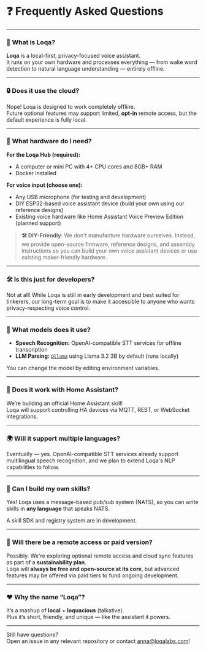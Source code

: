 # ❓ Frequently Asked Questions

---

### 🤔 What is Loqa?

**Loqa** is a local-first, privacy-focused voice assistant.  
It runs on your own hardware and processes everything — from wake word detection to natural language understanding — entirely offline.

---

### 🔒 Does it use the cloud?

Nope! Loqa is designed to work completely offline.  
Future optional features may support limited, **opt-in** remote access, but the default experience is fully local.

---

### 🎤 What hardware do I need?

**For the Loqa Hub (required):**
- A computer or mini PC with 4+ CPU cores and 8GB+ RAM
- Docker installed

**For voice input (choose one):**
- Any USB microphone (for testing and development)
- DIY ESP32-based voice assistant device (build your own using our reference designs)
- Existing voice hardware like Home Assistant Voice Preview Edition (planned support)

> **🛠️ DIY-Friendly**: We don't manufacture hardware ourselves. Instead, we provide open-source firmware, reference designs, and assembly instructions so you can build your own voice assistant devices or use existing maker-friendly hardware.

---

### 🛠 Is this just for developers?

Not at all! While Loqa is still in early development and best suited for tinkerers, our long-term goal is to make it accessible to anyone who wants privacy-respecting voice control.

---

### 🧠 What models does it use?

- **Speech Recognition:** OpenAI-compatible STT services for offline transcription
- **LLM Parsing:** [`Ollama`](https://ollama.com) using Llama 3.2 3B by default (runs locally)

You can change the model by editing environment variables.

---

### 🔌 Does it work with Home Assistant?

We’re building an official Home Assistant skill!  
Loqa will support controlling HA devices via MQTT, REST, or WebSocket integrations.

---

### 🌍 Will it support multiple languages?

Eventually — yes. OpenAI-compatible STT services already support multilingual speech recognition, and we plan to extend Loqa's NLP capabilities to follow.

---

### 🧩 Can I build my own skills?

Yes! Loqa uses a message-based pub/sub system (NATS), so you can write skills in **any language** that speaks NATS.

A skill SDK and registry system are in development.

---

### 📡 Will there be a remote access or paid version?

Possibly. We're exploring optional remote access and cloud sync features as part of a **sustainability plan**.  
Loqa will **always be free and open-source at its core**, but advanced features may be offered via paid tiers to fund ongoing development.

---

### ❤️ Why the name “Loqa”?

It’s a mashup of **local** + **loquacious** (talkative).  
Plus it’s short, friendly, and unique — like the assistant it powers.

---

Still have questions?  
Open an issue in any relevant repository or contact anna@loqalabs.com!